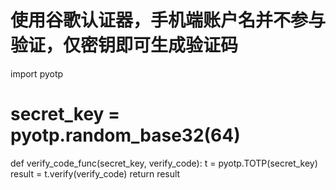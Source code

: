 # 使用谷歌认证器，手机端账户名并不参与验证，仅密钥即可生成验证码

import pyotp

# secret_key = pyotp.random_base32(64)

def verify_code_func(secret_key, verify_code):
  t = pyotp.TOTP(secret_key)
  result = t.verify(verify_code)
  return result
